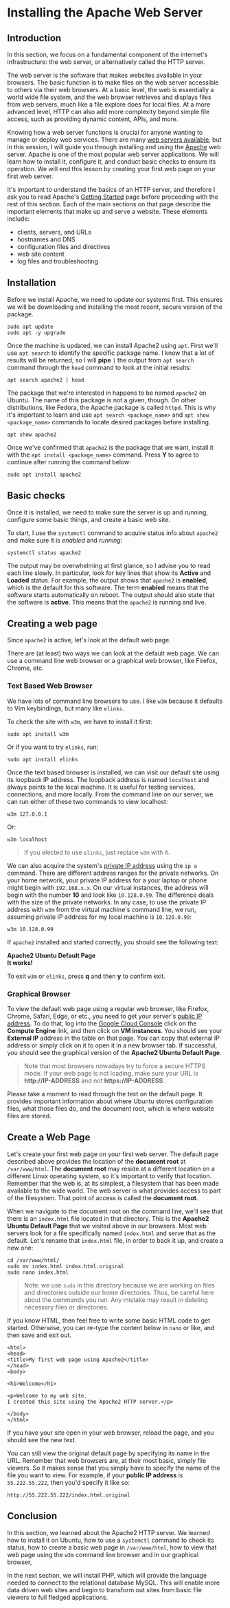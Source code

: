 # Installing the Apache Web Server

## Introduction

In this section, we focus on a fundamental component of the internet's infrastructure:
the web server, or alternatively called the HTTP server.

The web server is the software that makes websites available in your browsers.
The basic function is to make files on the web server accessible to others via their web browsers.
At a basic level, the web is essentially a world wide file system, and
the web browser retrieves and displays files from web servers, much like a file explore does for local files.
At a more advanced level, HTTP can also add more complexity beyond simple file access,
such as providing dynamic content, APIs, and more.

Knowing how a web server functions is crucial for anyone wanting to manage or deploy web services.
There are many [web servers available][web_servers_wiki], but in this session,
I will guide you through installing and using the [Apache][apache] web server.
Apache is one of the most popular web server applications.
We will learn how to install it, configure it, and conduct basic checks to ensure its operation.
We will end this lesson by creating your first web page on your first web server.

It's important to understand the basics of an HTTP server,
and therefore I ask you to read Apache's [Getting Started][getting_started]
page before proceeding with the rest of this section.
Each of the main sections on that page describe the important elements
that make up and serve a website.
These elements include:

- clients, servers, and URLs
- hostnames and DNS
- configuration files and directives
- web site content
- log files and troubleshooting

## Installation

Before we install Apache, we need to update our systems first.
This ensures we will be downloading and installing the most recent, secure version of the package.

```
sudo apt update
sudo apt -y upgrade
```

Once the machine is updated, we can install Apache2 using `apt`.
First we'll use `apt search` to identify the specific package name.
I know that a lot of results will be returned, so I will **pipe** `|` the output from `apt search` command
through the `head` command to look at the initial results:

```
apt search apache2 | head
```

The package that we're interested in happens to be named `apache2` on Ubuntu.
The name of this package is not a given, though.
On other distributions, like Fedora, the Apache package is called `httpd`.
This is why it's important to learn and use `apt search <package_name>` and `apt show <package_name>` commands
to locate desired packages before installing.

```
apt show apache2
```

Once we've confirmed that `apache2` is the package that we want,
install it with the `apt install <package_name>` command.
Press **Y** to agree to continue after running the command below:

```
sudo apt install apache2
```

## Basic checks

Once it is installed, we need to make sure the server is up and running,
configure some basic things, and create a basic web site.

To start, I use the `systemctl` command to acquire status info about `apache2` and
make sure it is *enabled* and *running*:

```
systemctl status apache2
```

The output may be overwhelming at first glance, so I advise you to read each line slowly.
In particular, look for key lines that show its **Active** and **Loaded** status.
For example, the output shows that `apache2` is **enabled**, which is the default for this software.
The term **enabled** means that the software starts automatically on reboot.
The output should also state that the software is **active**.
This means that the `apache2` is running and live.

## Creating a web page

Since `apache2` is active, let's look at the default web page.

There are (at least) two ways we can look at the default web page.
We can use a command line web browser or a graphical web browser, like Firefox, Chrome, etc.

### Text Based Web Browser 

We have lots of command line browsers to use.
I like `w3m` because it defaults to Vim keybindings, but many like `elinks`.

To check the site with `w3m`, we have to install it first:

```
sudo apt install w3m
```

Or if you want to try `elinks`, run:

```
sudo apt install elinks
```

Once the text based browser is installed, we can visit our default site using its loopback IP address.
The loopback address is named `localhost` and always points to the local machine.
It is useful for testing services, connections, and more locally.
From the command line on our server, we can run either of these two commands to view localhost:

```
w3m 127.0.0.1
```

Or:

```
w3m localhost
```

> If you elected to use `elinks`, just replace `w3m` with it.

We can also acquire the system's [private IP address][private_ip_wiki] using the `ip a` command.
There are different address ranges for the private networks.
On your home network, your private IP address for a your laptop or phone might begin with `192.168.x.x`.
On our virtual instances, the address will begin with the number **10** and look like `10.128.0.99`.
The difference deals with the size of the private networks.
In any case, to use the private IP address with `w3m` from the virtual machine's command line, we run,
assuming private IP address for my local machine is `10.128.0.99`:

```
w3m 10.128.0.99
```

If `apache2` installed and started correctly, you should see the following text:

**Apache2 Ubuntu Default Page**  
**It works!**

To exit `w3m` or `elinks`, press **q** and then **y** to confirm exit.

### Graphical Browser

To view the default web page using a regular web browser,
like Firefox, Chrome, Safari, Edge, or etc., you need to get your server's
[public IP address][ip_address_wiki].
To do that, log into the [Google Cloud Console][gcloud_console]
click on the **Compute Engine** link, and then click on **VM instances**.
You should see your **External IP** address in the table on that page.
You can copy that external IP address or simply click on it to open it in a new browser tab.
If successful, you should see the graphical version of the **Apache2 Ubuntu Default Page**.

> Note that most browsers nowadays try to force a secure HTTPS mode.
> If your web page is not loading, make sure your URL is **http://IP-ADDRESS**
> and not **https://IP-ADDRESS**.

Please take a moment to read through the text on the default page.
It provides important information about where Ubuntu stores configuration files,
what those files do, and the document root, which is where website files are stored.

## Create a Web Page

Let's create your first web page on your first web server.
The default page described above provides the location of the **document root** at `/var/www/html`.
The **document root** may reside at a different location on a different Linux operating system,
so it's important to verify that location.
Remember that the web is, at its simplest, a filesystem that has been made available to the wide world.
The web server is what provides access to part of the filesystem.
That point of access is called the **document root**.

When we navigate to the document root on the command line,
we'll see that there is an `index.html` file located in that directory.
This is the **Apache2 Ubuntu Default Page** that we visited above in our browsers.
Most web servers look for a file specifically named `index.html` and serve that as the default.
Let's rename that `index.html` file, in order to back it up, and create a new one:

```
cd /var/www/html/
sudo mv index.html index.html.original
sudo nano index.html
```

> Note: we use `sudo` in this directory
> because we are working on files and directories outside our home directories.
> Thus, be careful here about the commands you run.
> Any mistake may result in deleting necessary files or directories.

If you know HTML, then feel free to write some basic HTML code to get started.
Otherwise, you can re-type the content below in `nano` or like, and then save and exit out.

```
<html>
<head>
<title>My first web page using Apache2</title>
</head>
<body>

<h1>Welcome</h1>

<p>Welcome to my web site.
I created this site using the Apache2 HTTP server.</p>

</body>
</html>
```

If you have your site open in your web browser, reload the page, and you should see the new text.

You can still view the original default page by specifying its name in the URL.
Remember that web browsers are, at their most basic, simply file viewers.
So it makes sense that you simply have to specify the name of the file you want to view.
For example, if your **public IP address** is `55.222.55.222`, then you'd specify it like so:

```
http://55.222.55.222/index.html.original
```

## Conclusion

In this section, we learned about the Apache2 HTTP server.
We learned how to install it on Ubuntu, how to use a `systemctl` command to check its status,
how to create a basic web page in `/var/www/html`,
how to view that web page using the `w3m` command line browser and in our graphical browser,

In the next section, we will install PHP,
which will provide the language needed to connect to the relational database MySQL.
This will enable more data driven web sites and begin to transform out sites
from basic file viewers to full fledged applications.

[apache]:https://httpd.apache.org/
[getting_started]:https://httpd.apache.org/docs/2.4/getting-started.html
[gcloud_console]:https://console.cloud.google.com/
[web_servers_wiki]:https://en.wikipedia.org/wiki/Comparison_of_web_server_software
[private_ip_wiki]:https://en.wikipedia.org/wiki/Private_network
[ip_address_wiki]:https://en.wikipedia.org/wiki/IP_address
